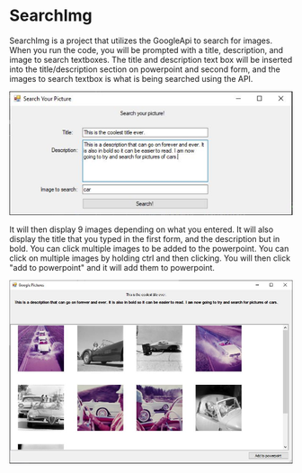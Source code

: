 # SearchImg
SearchImg is a project that utilizes the GoogleApi to search for images. When you run the code, you will be prompted with a title, description, and image to search textboxes. The title and description text box will be inserted into the title/description section on powerpoint and second form, and the images to search textbox is what is being searched using the API. 

![](images/searching.JPG)

It will then display 9 images depending on what you entered. It will also display the title that you typed in the first form, and the description but in bold. You can click multiple images to be added to the powerpoint. You can click on multiple images by holding ctrl and then clicking. You will then click "add to powerpoint" and it will add them to powerpoint.

![](images/pictures.JPG)
